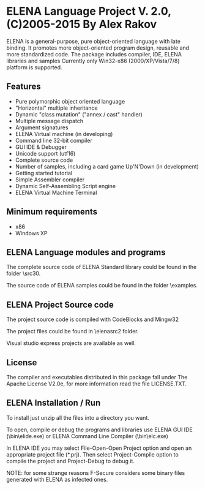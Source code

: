 ELENA Language Project V. 2.0, (C)2005-2015  By Alex Rakov
====
ELENA is a general-purpose, pure object-oriented language with late binding. It promotes more object-oriented program design, reusable and more standardized code. The package includes compiler, IDE, ELENA libraries and samples
Currently only Win32-x86 (2000/XP/Vista/7/8) platform is supported.

Features
---
- Pure polymorphic object oriented language
- "Horizontal" multiple inheritance
- Dynamic "class mutation" ("annex / cast" handler)
- Multiple message dispatch
- Argument signatures
- ELENA Virtual machine (in developing)
- Command line 32-bit compiler
- GUI IDE & Debugger
- Unicode support (utf16)
- Complete source code
- Number of samples, including a card game Up'N'Down (in development)
- Getting started tutorial
- Simple Assembler compiler
- Dynamic Self-Assembling Script engine
- ELENA Virtual Machine Terminal

Minimum requirements
---
 - x86
 - Windows XP

ELENA Language modules and programs
---
The complete source code of ELENA Standard library could be found
in the folder <app root>\src30.

The source code of ELENA samples could be found
in the folder <app root>\examples.

ELENA Project Source code
---
The project source code is compiled with CodeBlocks and Mingw32

The project files could be found in <app root>\elenasrc2 folder.

Visual studio express projects are available as well.

License
---
The compiler and executables distributed in this package fall under The Apache 
License V2.0e, for more information read the file LICENSE.TXT.

ELENA Installation / Run
---

To install just unzip all the files into a directory you want.

To open, compile or debug the programs and libraries use ELENA GUI IDE 
(<app root>\bin\elide.exe) or ELENA Command Line Compiler 
(<app root>\bin\elc.exe)

In ELENA IDE you may select File-Open-Open Project option and open an 
appropriate project file (*.prj). Then select Project-Compile option to 
compile the project and Project-Debug to debug it.

NOTE: for some strange reasons F-Secure considers some binary files generated 
with ELENA as infected ones.

